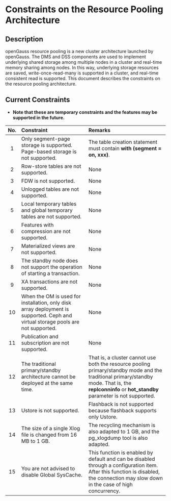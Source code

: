 # Constraints on the Resource Pooling Architecture

## Description

openGauss resource pooling is a new cluster architecture launched by openGauss. The DMS and DSS components are used to implement underlying shared storage among multiple nodes in a cluster and real-time memory sharing among nodes. In this way, underlying storage resources are saved, write-once-read-many is supported in a cluster, and real-time consistent read is supported.
This document describes the constraints on the resource pooling architecture.

## Current Constraints
- **Note that these are temporary constraints and the features may be supported in the future.**
  
| No.|  Constraint| Remarks|
|:--:|:--|:--|
| 1 | Only segment-page storage is supported. Page-based storage is not supported.| The table creation statement must contain **with (segment = on, xxx)**.|
| 2 | Row-store tables are not supported.| None|
| 3 | FDW is not supported.| None|
| 4 | Unlogged tables are not supported.| None|
| 5 | Local temporary tables and global temporary tables are not supported.| None|
| 6 | Features with compression are not supported.| None|
| 7 | Materialized views are not supported.| None|
| 8 | The standby node does not support the operation of starting a transaction.| None|
| 9 | XA transactions are not supported.| None|
| 10 | When the OM is used for installation, only disk array deployment is supported. Ceph and virtual storage pools are not supported.| None|
| 11 | Publication and subscription are not supported.| None|
| 12 | The traditional primary/standby architecture cannot be deployed at the same time.| That is, a cluster cannot use both the resource pooling primary/standby mode and the traditional primary/standby mode. That is, the **replconninfo** or **hot\_standby** parameter is not supported.|
| 13 | Ustore is not supported.| Flashback is not supported because flashback supports only Ustore.|
| 14 | The size of a single Xlog file is changed from 16 MB to 1 GB.| The recycling mechanism is also adapted to 1 GB, and the pg\_xlogdump tool is also adapted.|
| 15 | You are not advised to disable Global SysCache.| This function is enabled by default and can be disabled through a configuration item. After this function is disabled, the connection may slow down in the case of high concurrency.|
